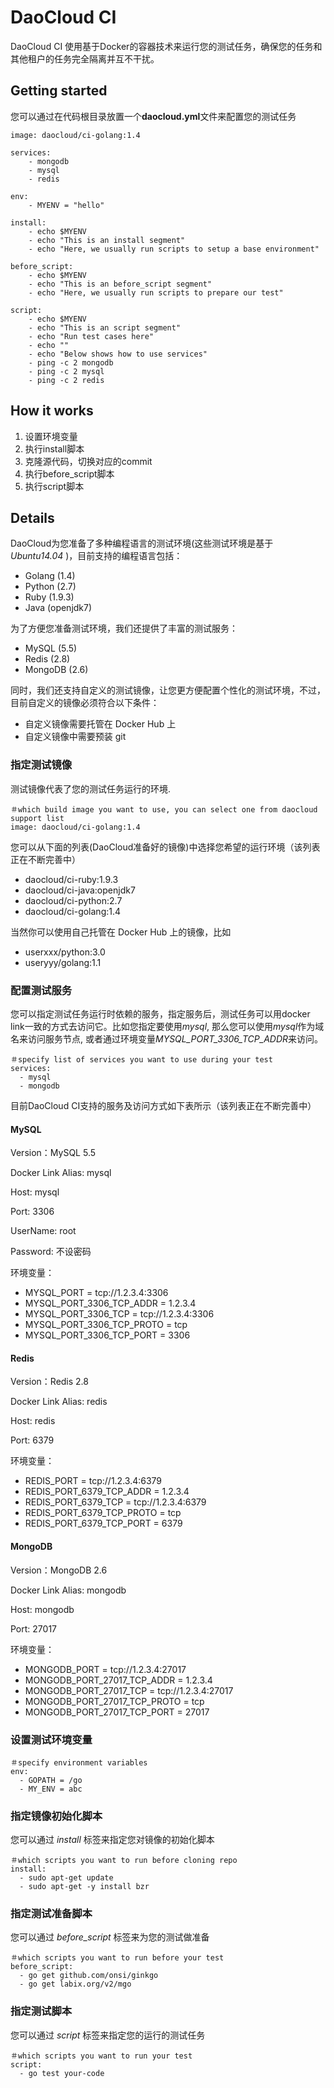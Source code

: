 # DaoCloud CI

DaoCloud CI 使用基于Docker的容器技术来运行您的测试任务，确保您的任务和其他租户的任务完全隔离并互不干扰。

## Getting started

您可以通过在代码根目录放置一个**daocloud.yml**文件来配置您的测试任务

    image: daocloud/ci-golang:1.4

    services:
        - mongodb
        - mysql
        - redis

    env:
        - MYENV = "hello"

    install:
        - echo $MYENV
        - echo "This is an install segment"
        - echo "Here, we usually run scripts to setup a base environment"

    before_script:
        - echo $MYENV
        - echo "This is an before_script segment"
        - echo "Here, we usually run scripts to prepare our test"

    script:
        - echo $MYENV
        - echo "This is an script segment"
        - echo "Run test cases here"
        - echo ""
        - echo "Below shows how to use services"
        - ping -c 2 mongodb
        - ping -c 2 mysql
        - ping -c 2 redis

## How it works

1. 设置环境变量
2. 执行install脚本
3. 克隆源代码，切换对应的commit
4. 执行before_script脚本
5. 执行script脚本

## Details

DaoCloud为您准备了多种编程语言的测试环境(这些测试环境是基于 *Ubuntu14.04* )，目前支持的编程语言包括：

* Golang (1.4)
* Python (2.7)
* Ruby (1.9.3)
* Java (openjdk7)

为了方便您准备测试环境，我们还提供了丰富的测试服务：

* MySQL (5.5)
* Redis (2.8)
* MongoDB (2.6)

同时，我们还支持自定义的测试镜像，让您更方便配置个性化的测试环境，不过，目前自定义的镜像必须符合以下条件：

* 自定义镜像需要托管在 Docker Hub 上
* 自定义镜像中需要预装 git


### 指定测试镜像

测试镜像代表了您的测试任务运行的环境.

    ＃which build image you want to use, you can select one from daocloud support list
    image: daocloud/ci-golang:1.4

您可以从下面的列表(DaoCloud准备好的镜像)中选择您希望的运行环境（该列表正在不断完善中）

* daocloud/ci-ruby:1.9.3
* daocloud/ci-java:openjdk7
* daocloud/ci-python:2.7
* daocloud/ci-golang:1.4

当然你可以使用自己托管在 Docker Hub 上的镜像，比如

* userxxx/python:3.0
* useryyy/golang:1.1

### 配置测试服务

您可以指定测试任务运行时依赖的服务，指定服务后，测试任务可以用docker link一致的方式去访问它。比如您指定要使用*mysql*, 那么您可以使用*mysql*作为域名来访问服务节点, 或者通过环境变量*MYSQL_PORT_3306_TCP_ADDR*来访问。 

    ＃specify list of services you want to use during your test
    services:
      - mysql
      - mongodb

目前DaoCloud CI支持的服务及访问方式如下表所示（该列表正在不断完善中）

#### MySQL

Version：MySQL 5.5

Docker Link Alias: mysql

Host: mysql

Port: 3306

UserName: root

Password: 不设密码

环境变量：

* MYSQL_PORT = tcp://1.2.3.4:3306
* MYSQL_PORT_3306_TCP_ADDR = 1.2.3.4
* MYSQL_PORT_3306_TCP = tcp://1.2.3.4:3306
* MYSQL_PORT_3306_TCP_PROTO = tcp
* MYSQL_PORT_3306_TCP_PORT = 3306

#### Redis

Version：Redis 2.8

Docker Link Alias: redis

Host: redis

Port: 6379

环境变量：

* REDIS_PORT = tcp://1.2.3.4:6379
* REDIS_PORT_6379_TCP_ADDR = 1.2.3.4
* REDIS_PORT_6379_TCP = tcp://1.2.3.4:6379
* REDIS_PORT_6379_TCP_PROTO = tcp
* REDIS_PORT_6379_TCP_PORT = 6379

#### MongoDB

Version：MongoDB 2.6

Docker Link Alias: mongodb

Host: mongodb

Port: 27017

环境变量：

* MONGODB_PORT = tcp://1.2.3.4:27017
* MONGODB_PORT_27017_TCP_ADDR = 1.2.3.4
* MONGODB_PORT_27017_TCP = tcp://1.2.3.4:27017
* MONGODB_PORT_27017_TCP_PROTO = tcp
* MONGODB_PORT_27017_TCP_PORT = 27017

### 设置测试环境变量

    ＃specify environment variables 
    env:
      - GOPATH = /go
      - MY_ENV = abc


### 指定镜像初始化脚本

您可以通过 *install* 标签来指定您对镜像的初始化脚本

    ＃which scripts you want to run before cloning repo
    install:
      - sudo apt-get update
      - sudo apt-get -y install bzr

### 指定测试准备脚本

您可以通过 *before_script* 标签来为您的测试做准备

    ＃which scripts you want to run before your test
    before_script:
      - go get github.com/onsi/ginkgo
      - go get labix.org/v2/mgo

### 指定测试脚本

您可以通过 *script* 标签来指定您的运行的测试任务

    ＃which scripts you want to run your test
    script:
      - go test your-code
